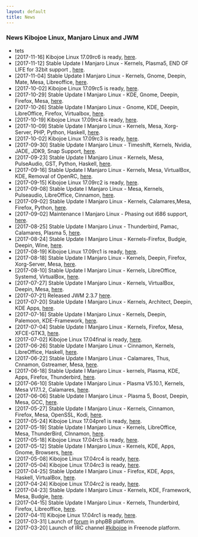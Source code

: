 ```yaml
---
layout: default
title: News
---
```


<h3>News Kibojoe Linux, Manjaro Linux and JWM</h3>

- tets
- [2017-11-16] Kibojoe Linux 17.09rc6 is ready, <a href="http://forum.kibojoe.org/viewtopic.php?f=11&t=99&p=260#p260" target="_blank">here</a>.
- [2017-11-12] Stable Update I Manjaro Linux - Kernels, Plasma5, END OF LIFE for 32bit support , <a href="https://manjaro.org/2017/11/13/stable-update-2017-11-12-kernels-plasma5-deepin-cinnamon-end-of-life-for-32bit-support/" target="_blank">here</a>.
- [2017-11-04] Stable Update I Manjaro Linux - Kernels, Gnome, Deepin, Mate, Mesa, Libreoffice, <a href="https://manjaro.org/2017/11/04/stable-update-2017-11-04-kernels-gnome-deepin-mate-mesa-libreoffice/" target="_blank">here</a>.
- [2017-10-02] Kibojoe Linux 17.09rc5 is ready, <a href="http://forum.kibojoe.org/viewtopic.php?f=11&t=93&p=250#p250" target="_blank">here</a>.
- [2017-10-29] Stable Update I Manjaro Linux - KDE, Gnome, Deepin, Firefox, Mesa, <a href="https://manjaro.org/2017/10/29/stable-update-2017-10-29-kde-gnome-deepin-firefox-mesa/" target="_blank">here</a>.
- [2017-10-26] Stable Update I Manjaro Linux - Gnome, KDE, Deepin, LibreOffice, Firefox, Virtualbox, <a href="https://manjaro.org/2017/10/26/stable-update-2017-10-26-gnome-kde-deepin-libreoffice-firefox-wine-virtualbox/" target="_blank">here</a>.
- [2017-10-19] Kibojoe Linux 17.09rc4 is ready, <a href="http://forum.kibojoe.org/viewtopic.php?f=11&t=82&p=212#p212" target="_blank">here</a>.
- [2017-10-09] Stable Update I Manjaro Linux - Kernels, Mesa, Xorg-Server, PHP, Python, Haskell, <a href="https://manjaro.org/2017/10/09/stable-update-2017-10-09-kernels-mesa-xorg-server-php-python-haskell/" target="_blank">here</a>.
- [2017-10-02] Kibojoe Linux 17.09rc3 is ready, <a href="http://forum.kibojoe.org/viewtopic.php?f=11&t=68&p=153#p153" target="_blank">here</a>.
- [2017-09-30] Stable Update I Manjaro Linux - Timeshift, Kernels, Nvidia, JADE, JDK9, Snap Support, <a href="https://manjaro.org/2017/09/30/stable-update-2017-09-30-timeshift-kernels-nvidia-jade-haskell-jdk9-snap-support/" target="_blank">here</a>.
- [2017-09-23] Stable Update I Manjaro Linux - Kernels, Mesa, PulseAudio, GST, Python, Haskell, <a href="https://manjaro.org/2017/09/23/stable-update-2017-09-23-kernels-mesa-pulseaudio-gst-python-haskell/" target="_blank">here</a>.
- [2017-09-16] Stable Update I Manjaro Linux - Kernels, Mesa, VirtualBox,  KDE, Removal of OpenRC, <a href="https://manjaro.org/2017/09/16/stable-update-2017-09-16-kernels-mesa-virtualbox-pamac-kde-gcc-removal-of-openrc/" target="_blank">here</a>.
- [2017-09-15] Kibojoe Linux 17.09rc2 is ready, <a href="http://forum.kibojoe.org/viewtopic.php?f=11&t=61" target="_blank">here</a>.
- [2017-09-08] Stable Update I Manjaro Linux - Mesa, Kernels, Pulseaudio, LibreOffice, Cinnamon, <a href="https://manjaro.org/2017/09/08/stable-update-2017-09-08-mesa-kernels-pulseaudio-libreoffice-kde-apps-cinnamon/" target="_blank">here</a>.
- [2017-09-02] Stable Update I Manjaro Linux - Kernels, Calamares,Mesa, Firefox, Python, <a href="https://manjaro.org/2017/09/02/stable-update-2017-09-02-kernels-calamares-mesa-firefox-python/" target="_blank">here</a>.
- [2017-09-02] Maintenance I Manjaro Linux - Phasing out i686 support, <a href="https://manjaro.org/2017/09/02/maintenance-phasing-out-i686-support/" target="_blank">here</a>.
- [2017-08-25] Stable Update I Manjaro Linux - Thunderbird, Pamac, Calamares, Plasma 5, <a href="https://manjaro.org/2017/08/25/stable-update-2017-08-25-thunderbird-pamac-calamares-plasma-5/" target="_blank">here</a>.
- [2017-08-24] Stable Update I Manjaro Linux - Kernels-Firefox, Budgie, Deepin, Wine, <a href="https://manjaro.org/2017/08/24/stable-update-2017-08-24-kernels-firefox-kde-framework-apps-budgie-deepin-wine/" target="_blank">here</a>.
- [2017-08-19] Kibojoe Linux 17.09rc1 is ready, <a href="http://forum.kibojoe.org/viewtopic.php?f=11&p=96#p96" target="_blank">here</a>.
- [2017-08-18] Stable Update I Manjaro Linux - Kernels, Deepin, Firefox, Xorg-Server, Mesa, <a href="https://manjaro.org/2017/08/18/stable-update-2017-08-18-kernels-deepin-firefox-xorg-server-mesa-pamac/" target="_blank">here</a>.
- [2017-08-10] Stable Update I Manjaro Linux - Kernels, LibreOffice, Systemd, VirtualBox, <a href="https://manjaro.org/2017/08/10/stable-update-2017-08-10-kernels-libreoffice-systemd-virtualbox/" target="_blank">here</a>.
- [2017-07-27] Stable Update I Manjaro Linux - Kernels, VirtualBox, Deepin, Mesa, <a href="https://manjaro.org/2017/07/27/stable-update-2017-07-27-kernels-virtualbox-deepin-mesa/" target="_blank">here</a>.
- [2017-07-21] Released JWM 2.3.7 <a href="http://forum.kibojoe.org/viewtopic.php?f=13&p=75&sid=32ff4c16d74b3461f85e2b669acac0ac#p75" target="_blank">here</a>.
- [2017-07-20] Stable Update I Manjaro Linux - Kernels, Architect, Deepin, KDE Apps, <a href="https://manjaro.org/2017/07/20/stable-update-2017-07-20-kernels-architect-deepin-kde-apps-toolchain/" target="_blank">here</a>.
- [2017-07-16] Stable Update I Manjaro Linux - Kernels, Deepin, Palemoon, KDE-Framework, <a href="https://manjaro.org/2017/07/16/stable-update-2017-07-16-kernels-deepin-palemoon-kde-framework-xfce4-gtk3/" target="_blank">here</a>.
- [2017-07-04] Stable Update I Manjaro Linux - Kernels, Firefox, Mesa, XFCE-GTK3, <a href="https://manjaro.org/2017/07/04/stable-update-2017-07-04-kernels-firefox-mesa-xfce4-gtk3/" target="_blank">here</a>.
- [2017-07-02] Kibojoe Linux 17.04final is ready, <a href="http://forum.kibojoe.org/viewtopic.php?f=3&p=58#p58" target="_blank">here</a>.
- [2017-06-26] Stable Update I Manjaro Linux - Cinnamon, Kernels, LibreOffice, Haskell, <a href="https://manjaro.org/2017/06/26/stable-update-2017-06-26-cinnamon-kernels-libreoffice-haskell/" target="_blank">here</a>.
- [2017-06-22] Stable Update I Manjaro Linux - Calamares, Thus, Cnnamon, Gstreamer, Mesa, <a href="https://manjaro.org/2017/06/22/stable-update-2017-06-22-calamares-thus-cinnamon-gstreamer-mesa/" target="_blank">here</a>.
- [2017-06-18] Stable Update I Manjaro Linux - kernels, Plasma, KDE, Apps, Firefox, Thunderbird, <a href="https://manjaro.org/2017/06/18/stable-update-2017-06-18-kernels-plasma-kde-apps-firefox-thunderbird-mesa/" target="_blank">here</a>.
- [2017-06-10] Stable Update I Manjaro Linux - Plasma V5.10.1, Kernels, Mesa V17.1.2, Calamares, <a href="https://manjaro.org/2017/06/10/stable-update-2017-06-10-plasma-v5-10-1-kernels-mesa-v17-1-2-calamares/" target="_blank">here</a>.
- [2017-06-06] Stable Update I Manjaro Linux - Plasma 5, Boost, Deepin, Mesa, GCC, <a href="https://manjaro.org/2017/06/06/stable-update-2017-06-06-plasma-5-boost-deepin-mesa-gcc/" target="_blank">here</a>.
- [2017-05-27] Stable Update I Manjaro Linux - Kernels, Cinnamon, Firefox, Mesa, OpenSSL, Kodi, <a href="https://manjaro.org/2017/05/27/stable-update-2017-05-27-kernels-cinnamon-firefox-mesa-openssl-kodi/" target="_blank">here</a>.
- [2017-05-24] Kibojoe Linux 17.04pre1 is ready, <a href="http://forum.kibojoe.org/viewtopic.php?f=3&t=28&p=50#p50" target="_blank">here</a>.
- [2017-05-19] Stable Update I Manjaro Linux - Kernels, LibreOffice, Mesa, ThunderBird, CInnamon, <a href="https://manjaro.org/2017/05/19/stable-update-2017-05-19-kernels-libreoffice-mesa-thunderbird-cinnamon/" target="_blank">here</a>.
- [2017-05-18] Kibojoe Linux 17.04rc5 is ready, <a href="http://forum.kibojoe.org/viewtopic.php?f=3&t=26&p=47#p47" target="_blank">here</a>.
- [2017-05-12] Stable Update I Manjaro Linux - Kernels, KDE, Apps, Gnome, Browsers, <a href="https://manjaro.org/2017/05/12/stable-update-2017-05-12-kernels-kde-kde-apps-gnome-browsers/" target="_blank">here</a>.
- [2017-05-08] Kibojoe Linux 17.04rc4 is ready, <a href="https://forum.manjaro.org/t/kibojoe-linux-manjaro-linux-re-spin-with-jwm-17-04rc4/21609/70" target="_blank">here</a>.
- [2017-05-04] Kibojoe Linux 17.04rc3 is ready, <a href="http://forum.kibojoe.org/viewtopic.php?f=3&p=35#p35" target="_blank">here</a>.
- [2017-04-25] Stable Update I Manjaro Linux - Firefox, KDE, Apps, Haskell, VirtualBox, <a href="https://manjaro.org/2017/04/25/stable-update-2017-04-25-firefox-kde-apps-haskell-virtualbox/" target="_blank">here</a>.
- [2017-04-24] Kibojoe Linux 17.04rc2 is ready, <a href="http://forum.kibojoe.org/viewtopic.php?f=3&t=15" target="_blank">here</a>.
- [2017-04-23] Stable Update I Manjaro Linux  - Kernels, KDE, Framework, Mesa, Budgie, <a href="https://manjaro.org/2017/04/23/stable-update-2017-04-23-kernels-kde-framework-mesa-budgie/" target="_blank">here</a>.
- [2017-04-15] Stable Update I Manjaro Linux  - Kernels, Thunderbird, Firefox, Libreoffice, <a href="https://manjaro.org/2017/04/15/stable-update-2017-04-15-kernels-thunderbird-firefox-libreoffice/" target="_blank">here</a>.
- [2017-04-11] Kibojoe Linux 17.04rc1 is ready, <a href="http://forum.kibojoe.org/viewtopic.php?f=3&t=10&p=16#p16" target="_blank">here</a>.
- [2017-03-31] Launch of <a href="http://forum.kibojoe.org/" target="_blank">forum</a> in phpBB platform.
- [2017-03-20] Launch of IRC channel <a href="http://webchat.freenode.net/?channels=kibojoe" target="_blank">#kibojoe</a> in Freenode platform.